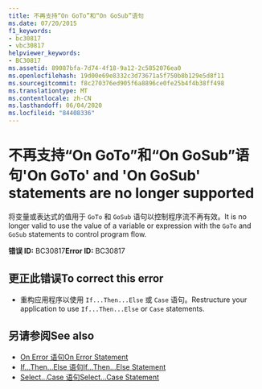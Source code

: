 ```yaml
---
title: 不再支持“On GoTo”和“On GoSub”语句
ms.date: 07/20/2015
f1_keywords:
- bc30817
- vbc30817
helpviewer_keywords:
- BC30817
ms.assetid: 89087bfa-7d74-4f18-9a12-2c5852076ea0
ms.openlocfilehash: 19d00e69e8332c3d73671a5f750b8b129e5d8f11
ms.sourcegitcommit: f8c270376ed905f6a8896ce0fe25b4f4b38ff498
ms.translationtype: MT
ms.contentlocale: zh-CN
ms.lasthandoff: 06/04/2020
ms.locfileid: "84408336"
---
```

# <a name="on-goto-and-on-gosub-statements-are-no-longer-supported"></a><span data-ttu-id="ab116-102">不再支持“On GoTo”和“On GoSub”语句</span><span class="sxs-lookup"><span data-stu-id="ab116-102">'On GoTo' and 'On GoSub' statements are no longer supported</span></span>
<span data-ttu-id="ab116-103">将变量或表达式的值用于 `GoTo` 和 `GoSub` 语句以控制程序流不再有效。</span><span class="sxs-lookup"><span data-stu-id="ab116-103">It is no longer valid to use the value of a variable or expression with the `GoTo` and `GoSub` statements to control program flow.</span></span>  
  
 <span data-ttu-id="ab116-104">**错误 ID:** BC30817</span><span class="sxs-lookup"><span data-stu-id="ab116-104">**Error ID:** BC30817</span></span>  
  
## <a name="to-correct-this-error"></a><span data-ttu-id="ab116-105">更正此错误</span><span class="sxs-lookup"><span data-stu-id="ab116-105">To correct this error</span></span>  
  
- <span data-ttu-id="ab116-106">重构应用程序以使用 `If...Then...Else` 或 `Case` 语句。</span><span class="sxs-lookup"><span data-stu-id="ab116-106">Restructure your application to use `If...Then...Else` or `Case` statements.</span></span>  
  
## <a name="see-also"></a><span data-ttu-id="ab116-107">另请参阅</span><span class="sxs-lookup"><span data-stu-id="ab116-107">See also</span></span>

- [<span data-ttu-id="ab116-108">On Error 语句</span><span class="sxs-lookup"><span data-stu-id="ab116-108">On Error Statement</span></span>](../language-reference/statements/on-error-statement.md)
- [<span data-ttu-id="ab116-109">If...Then...Else 语句</span><span class="sxs-lookup"><span data-stu-id="ab116-109">If...Then...Else Statement</span></span>](../language-reference/statements/if-then-else-statement.md)
- [<span data-ttu-id="ab116-110">Select...Case 语句</span><span class="sxs-lookup"><span data-stu-id="ab116-110">Select...Case Statement</span></span>](../language-reference/statements/select-case-statement.md)
